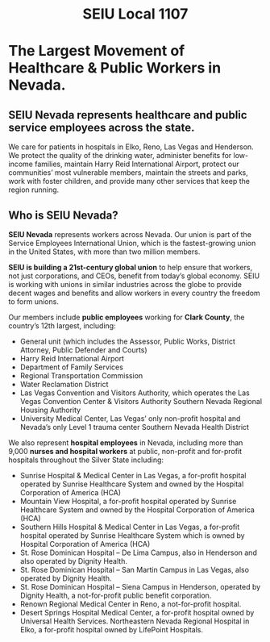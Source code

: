 <h1 style="text-align: center;">SEIU Local 1107</h1>


# The Largest Movement of Healthcare & Public Workers in Nevada.
## SEIU Nevada represents healthcare and public service employees across the state.

We care for patients in hospitals in Elko, Reno, Las Vegas and Henderson. We protect the quality of the drinking water, administer benefits for low-income families, maintain Harry Reid International Airport, protect our communities’ most vulnerable members, maintain the streets and parks, work with foster children, and provide many other services that keep the region running.

## Who is SEIU Nevada?
**SEIU Nevada** represents workers across Nevada. Our union is part of the Service Employees International Union, which is the fastest-growing union in the United States, with more than two million members.

**SEIU is building a 21st-century global union** to help ensure that workers, not just corporations, and CEOs, benefit from today’s global economy. SEIU is working with unions in similar industries across the globe to provide decent wages and benefits and allow workers in every country the freedom to form unions.

Our members include **public employees** working for **Clark County**, the country’s 12th largest, including:

* General unit (which includes the Assessor, Public Works, District Attorney, Public Defender and Courts)
* Harry Reid International Airport
* Department of Family Services
* Regional Transportation Commission
* Water Reclamation District
* Las Vegas Convention and Visitors Authority, which operates the Las Vegas Convention Center & Visitors Authority
Southern Nevada Regional Housing Authority
* University Medical Center, Las Vegas’ only non-profit hospital and Nevada’s only Level 1 trauma center
Southern Nevada Health District

We also represent **hospital employees** in Nevada, including more than 9,000 **nurses and hospital workers** at public, non-profit and for-profit hospitals throughout the Silver State including:

* Sunrise Hospital & Medical Center in Las Vegas, a for-profit hospital operated by Sunrise Healthcare System and owned by the Hospital Corporation of America (HCA)
* Mountain View Hospital, a for-profit hospital operated by Sunrise Healthcare System and owned by the Hospital Corporation of America (HCA)
* Southern Hills Hospital & Medical Center in Las Vegas, a for-profit hospital operated by Sunrise Healthcare System which is owned by Hospital Corporation of America (HCA)
* St. Rose Dominican Hospital – De Lima Campus, also in Henderson and also operated by Dignity Health.
* St. Rose Dominican Hospital – San Martin Campus in Las Vegas, also operated by Dignity Health.
* St. Rose Dominican Hospital – Siena Campus in Henderson, operated by Dignity Health, a not-for-profit public benefit corporation.
* Renown Regional Medical Center in Reno, a not-for-profit hospital.
* Desert Springs Hospital Medical Center, a for-profit hospital owned by Universal Health Services.
Northeastern Nevada Regional Hospital in Elko, a for-profit hospital owned by LifePoint Hospitals.